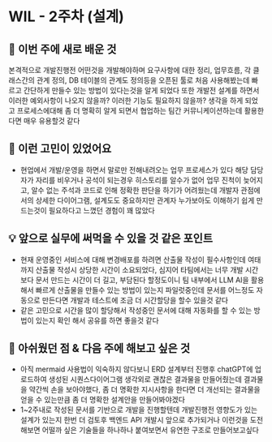 # WIL - 2주차 (설계)

## 🧠 이번 주에 새로 배운 것
본격적으로 개발진행전 어떤것을 개발해야하며 요구사항에 대한 정리, 업무흐름, 각 클래스간의 관계 정의, DB 테이블의 관계도 정의등을 오픈된 툴로 처음 사용해봤는데
빠르고 간단하게 만들수 있는 방법이 있다는것을 알게 되었다
또한 개발전 설계를 하면서 이러한 예외사항이 나오지 않을까? 이러한 기능도 필요하지 않을까? 생각을 하게 되었고 프로세스에대해 좀 더 명확히 알게 되면서
협업하는 팀간 커뮤니케이션하는데 활용한다면 매우 유용할것 같다

## 💭 이런 고민이 있었어요
- 현업에서 개발/운영을 하면서 말로만 전해내려오는 업무 프로세스가 있다
해당 담당자가 자리를 비우거나 공석이 되는경우 히스토리를 알수가 없어 업무 진척이 늦어지고, 알수 없는 주석과 코드로 인해 정확한 판단을 하기가 어려웠는데
개발자 관점에서의 상세한 다이어그램, 설계도도 중요하지만 관계자 누가보아도 이해하기 쉽게 만드는것이 필요하다고 느꼈던 경험이 꽤 많았다

## 💡 앞으로 실무에 써먹을 수 있을 것 같은 포인트
- 현재 운영중인 서비스에 대해 변경배포를 하려면 산출물 작성이 필수사항인데
  여태까지 산출물 작성시 상당한 시간이 소요되었다, 심지어 타팀에서는 너무 개발 시간보다 문서 만드는 시간이 더 길고, 부담된다 할정도이니 
  팀 내부에서 LLM AI을 활용해서 빠르게 산출물을 만들수 있는 방법이 있는지 파일럿중인데 문서를 어느정도 자동으로 만든다면
  개발과 테스트에 조금 더 시간할당을 할수 있을것 같다
- 같은 고민으로 시간을 많이 할당해서 작성중인 문서에 대해 자동화를 할 수 있는 방법이 있는지 확인 해서 공유를 하면 좋을것 같다

## 🤔 아쉬웠던 점 & 다음 주에 해보고 싶은 것
- 아직 mermaid 사용법이 익숙하지 않다보니 ERD 설계부터 진행후 chatGPT에 업로드하여 생성된 시퀀스다이어그램 생각외로 괜찮은 결과물을 만들어줬는데
  결과물을 약간씩 손을 보아야했다, 좀 더 명확한 지시사항을 한다면 더 개선되는 결과물을 얻을 수 있는만큼 좀 더 명확한 설계안을 만들어봐야겠다
- 1~2주내로 작성된 문서를 기반으로 개발을 진행할텐데 개발진행전 영향도가 있는 설계가 있는지 한번 더 검토후
  백엔드 API 개발시 앞으로 추가되거나 이런것을 도전해보면 어떨까 싶은 기술들을 하나하나 붙여보면서 유연한 구조로 만들어보고싶다 